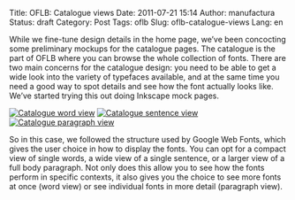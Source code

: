 Title: OFLB: Catalogue views
Date: 2011-07-21 15:14
Author: manufactura
Status: draft
Category: Post
Tags: oflb
Slug: oflb-catalogue-views
Lang: en

While we fine-tune design details in the home page, we’ve been
concocting some preliminary mockups for the catalogue pages. The
catalogue is the part of OFLB where you can browse the whole collection
of fonts. There are two main concerns for the catalogue design: you need
to be able to get a wide look into the variety of typefaces available,
and at the same time you need a good way to spot details and see how the
font actually looks like. We’ve started trying this out doing Inkscape
mock pages.

[![Catalogue word view]({filename}/media/catalogue-word-150x150.png "catalogue-word")]({filename}/media/catalogue-word.png)
[![Catalogue sentence view]({filename}/media/catalogue-sentence1-150x150.png "catalogue-sentence")]({filename}/media/catalogue-sentence1.png)
[![Catalogue paragraph view]({filename}/media/catalogue-paragraph-150x150.png "catalogue-paragraph")]({filename}/media/catalogue-paragraph.png)

So in this case, we followed the structure used by Google Web Fonts,
which gives the user choice in how to display the fonts. You can opt for
a compact view of single words, a wide view of a single sentence, or a
larger view of a full body paragraph. Not only does this allow you to
see how the fonts perform in specific contexts, it also gives you the
choice to see more fonts at once (word view) or see individual fonts in
more detail (paragraph view).

